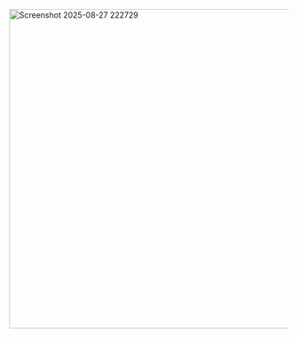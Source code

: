 <img width="846" height="576" alt="Screenshot 2025-08-27 222729" src="https://github.com/user-attachments/assets/b1c8ce93-1a2b-468b-9c8e-d566e33d80ea" />
